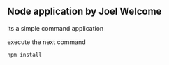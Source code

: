 ## Node application by Joel Welcome

its a simple command application

execute the next command
```
npm install
```